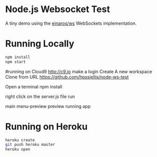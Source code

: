 # Node.js Websocket Test

A tiny demo using the [einaros/ws](http://einaros.github.io/ws/) WebSockets implementation.

# Running Locally

``` bash
npm install
npm start
```


#running on Cloud9 http://c9.io
make a login
Create A new workspace
Clone from URL
https://github.com/hpssjellis/node-ws-test

Open a terminal
npm install

right click on the server.js file
run

main menu-preview
preview running app


# Running on Heroku

``` bash
heroku create
git push heroku master
heroku open
```
